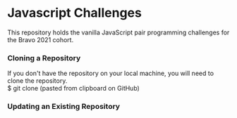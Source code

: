# Javascript Challenges

This repository holds the vanilla JavaScript pair programming challenges for the Bravo 2021 cohort.

### Cloning a Repository
If you don't have the repository on your local machine, you will need to clone the repository.   
$ git clone <repo-url> (pasted from clipboard on GitHub)


### Updating an Existing Repository
  
